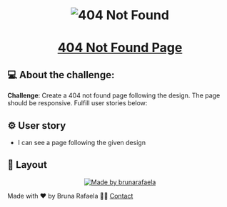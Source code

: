 <h1 align="center">
    <img alt="404 Not Found" title="404 Not Found" src="https://img44.pixhost.to/images/550/158990931_f683b93b-59c0-4374-bbdf-8f1c509ffbcd.png" />
</h1>


<h1 align="center"> 
	<a href="https://devchallenges.io/challenges/wBunSb7FPrIepJZAg0sY">404 Not Found Page</a>
</h1>

## 💻  About the challenge:

<strong>Challenge</strong>: Create a 404 not found page following the design. The page should be responsive. Fulfill user stories below:<br /> 

## ⚙️ User story
 - I can see a page following the given design
 
 
 ## 🎨 Layout
 <center><a href="https://www.figma.com/file/QeKWLNhB13zDjJzqR22TKE">
  <img alt="Made by brunarafaela" src="https://img44.pixhost.to/images/550/158992193_captura-de-tela-2020-08-19-a-s-06-02-23.png">
</a></center>

 Made with ❤️ by Bruna Rafaela 👋🏽 [Contact](https://www.linkedin.com/in/brunarafaela/)

